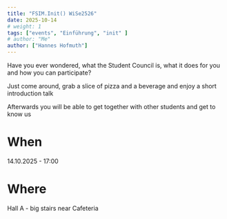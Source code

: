 ```yaml
---
title: "FSIM.Init() WiSe2526"
date: 2025-10-14
# weight: 1
tags: ["events", "Einführung", "init" ]
# author: "Me"
author: ["Hannes Hofmuth"] 
---
```


Have you ever wondered, what the Student Council is, what it does for you and
how you can participate?

Just come around, grab a slice of pizza and a beverage and enjoy a short introduction talk

Afterwards you will be able to get together with other students and get to know us

# When
14.10.2025 - 17:00

# Where
Hall A - big stairs near Cafeteria
